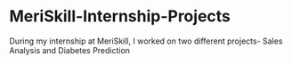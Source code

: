 # MeriSkill-Internship-Projects
During my internship at MeriSkill, I worked on two different projects- Sales Analysis and Diabetes Prediction
